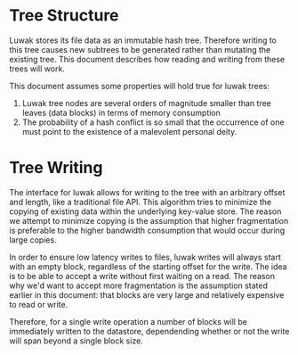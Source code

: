 Tree Structure
==========

Luwak stores its file data as an immutable hash tree.  Therefore writing to this tree causes new subtrees to be generated rather than mutating the existing tree.  This document describes how reading and writing from these trees will work.

This document assumes some properties will hold true for luwak trees:

1. Luwak tree nodes are several orders of magnitude smaller than tree leaves (data blocks) in terms of memory consumption
2. The probability of a hash conflict is so small that the occurrence of one must point to the existence of a malevolent personal deity.

Tree Writing
==========

The interface for luwak allows for writing to the tree with an arbitrary offset and length, like a traditional file API.  This algorithm tries to minimize the copying of existing data within the underlying key-value store.  The reason we attempt to minimize copying is the assumption that higher fragmentation is preferable to the higher bandwidth consumption that would occur during large copies.

In order to ensure low latency writes to files, luwak writes will always start with an empty block, regardless of the starting offset for the write.  The idea is to be able to accept a write without first waiting on a read.  The reason why we'd want to accept more fragmentation is the assumption stated earlier in this document: that blocks are very large and relatively expensive to read or write.

Therefore, for a single write operation a number of blocks will be immediately written to the datastore, dependending whether or not the write will span beyond a single block size.